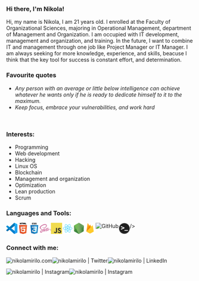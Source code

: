 ### Hi there, I'm Nikola!

<p>Hi, my name is Nikola, I am 21 years old. I enrolled at the Faculty of Organizational Sciences,
majoring in Operational Management, department of Management and Organization. I am occupied with IT
development, management and organization, and training. In the future, I want to combine IT and
management through one job like Project Manager or IT Manager. I am always seeking for more knowledge, experience, and skills,
beacuse I think that the key tool for success is constant effort, and determination.</p>

### Favourite quotes

- <i>
  Any person with an average or little below intelligence can achieve whatever he wants only if he is
  ready to dedicate himself to it to the maximum.</i>
- <i>Keep focus, embrace your vulnerabilities, and work hard</i>

</br>

### Interests:

- Programming
- Web development
- Hacking
- Linux OS
- Blockchain
- Management and organization
- Optimization
- Lean production
- Scrum

### Languages and Tools:

<img align="left" alt="Visual Studio Code" height="30vh"
  src="https://raw.githubusercontent.com/github/explore/80688e429a7d4ef2fca1e82350fe8e3517d3494d/topics/visual-studio-code/visual-studio-code.png"
  /><img align="left" alt="HTML5" height="30vh"
  src="https://raw.githubusercontent.com/github/explore/80688e429a7d4ef2fca1e82350fe8e3517d3494d/topics/html/html.png"
  /> <img align="left" alt="CSS3" height="30vh"
  src="https://raw.githubusercontent.com/github/explore/80688e429a7d4ef2fca1e82350fe8e3517d3494d/topics/css/css.png"
  />
<img align="left" alt="Sass" height="30vh" src="https://raw.githubusercontent.com/github/explore/80688e429a7d4ef2fca1e82350fe8e3517d3494d/topics/sass/sass.png" />
<img align="left" alt="JavaScript" height="30vh"
  src="https://raw.githubusercontent.com/github/explore/80688e429a7d4ef2fca1e82350fe8e3517d3494d/topics/javascript/javascript.png"
  />

<img align="left" alt="React" height="30vh"
src="https://raw.githubusercontent.com/github/explore/80688e429a7d4ef2fca1e82350fe8e3517d3494d/topics/react/react.png"
/>

<img align="left" alt="Node.js" height="30vh"
src="https://raw.githubusercontent.com/github/explore/80688e429a7d4ef2fca1e82350fe8e3517d3494d/topics/nodejs/nodejs.png"
/>

<img align="left" alt="Firebase" height="30vh"
src="https://raw.githubusercontent.com/github/explore/361e2821e2dea67711cde99c9c40ed357061cf27/topics/firebase/firebase.png"
/> /> <img align="left" alt="GitHub" height="30vh"
src="https://logos-world.net/wp-content/uploads/2020/11/GitHub-Logo.png"
/> <img align="left" alt="Terminal" height="30vh"
src="https://raw.githubusercontent.com/github/explore/80688e429a7d4ef2fca1e82350fe8e3517d3494d/topics/terminal/terminal.png"
/> <br /> <br />

### Connect with me:

[<img align="left" alt="nikolamirilo.com" height="30vh" src="https://cdn1.iconfinder.com/data/icons/social-media-outline-6/128/SocialMedia_Website-Outline-256.png" />][website]
[<img align="left" alt="nikolamirilo | Twitter" height="30vh" src="https://cdn2.iconfinder.com/data/icons/social-media-2285/512/1_Twitter_colored_svg-128.png" />][twitter]
[<img align="left" alt="nikolamirilo | LinkedIn" height="30vh" src="https://cdn2.iconfinder.com/data/icons/social-media-2285/512/1_Linkedin_unofficial_colored_svg-128.png" />][linkedin]
[<img align="left" alt="nikolamirilo | Instagram" height="30vh" src="https://cdn2.iconfinder.com/data/icons/social-media-2285/512/1_Instagram_colored_svg_1-128.png" />][instagram]
[<img align="left" alt="nikolamirilo | Instagram" height="30vh" src="https://cdn1.iconfinder.com/data/icons/social-media-2285/512/Colored_Facebook3_svg-512.png" />][facebook]
<br /> <br />

[website]: https://nikolamirilo.netlify.app/
[twitter]: https://twitter.com/nikola5765
[facebook]: https://www.facebook.com/nikola.mirilo.5/
[instagram]: https://instagram.com/nikola.mirilo
[linkedin]: https://www.linkedin.com/in/nikola-mirilo/
